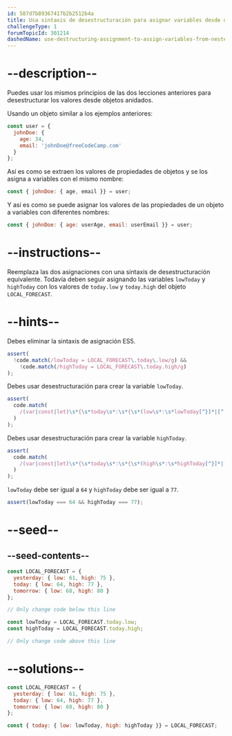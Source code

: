 ```yaml
---
id: 587d7b89367417b2b2512b4a
title: Usa sintaxis de desestructuración para asignar variables desde objetos anidados
challengeType: 1
forumTopicId: 301214
dashedName: use-destructuring-assignment-to-assign-variables-from-nested-objects
---
```


# --description--

Puedes usar los mismos principios de las dos lecciones anteriores para desestructurar los valores desde objetos anidados.

Usando un objeto similar a los ejemplos anteriores:

```js
const user = {
  johnDoe: { 
    age: 34,
    email: 'johnDoe@freeCodeCamp.com'
  }
};
```

Así es como se extraen los valores de propiedades de objetos y se los asigna a variables con el mismo nombre:

```js
const { johnDoe: { age, email }} = user;
```

Y así es como se puede asignar los valores de las propiedades de un objeto a variables con diferentes nombres:

```js
const { johnDoe: { age: userAge, email: userEmail }} = user;
```

# --instructions--

Reemplaza las dos asignaciones con una sintaxis de desestructuración equivalente. Todavía deben seguir asignando las variables `lowToday` y `highToday` con los valores de `today.low` y `today.high` del objeto `LOCAL_FORECAST`.

# --hints--

Debes eliminar la sintaxis de asignación ES5.

```js
assert(
  !code.match(/lowToday = LOCAL_FORECAST\.today\.low/g) &&
    !code.match(/highToday = LOCAL_FORECAST\.today.high/g)
);
```

Debes usar desestructuración para crear la variable `lowToday`.

```js
assert(
  code.match(
    /(var|const|let)\s*{\s*today\s*:\s*{\s*(low\s*:\s*lowToday[^}]*|[^,]*,\s*low\s*:\s*lowToday\s*)}\s*}\s*=\s*LOCAL_FORECAST(;|\s+|\/\/)/g
  )
);
```

Debes usar desestructuración para crear la variable `highToday`.

```js
assert(
  code.match(
    /(var|const|let)\s*{\s*today\s*:\s*{\s*(high\s*:\s*highToday[^}]*|[^,]*,\s*high\s*:\s*highToday\s*)}\s*}\s*=\s*LOCAL_FORECAST(;|\s+|\/\/)/g
  )
);
```

`lowToday` debe ser igual a `64` y `highToday` debe ser igual a `77`.

```js
assert(lowToday === 64 && highToday === 77);
```

# --seed--

## --seed-contents--

```js
const LOCAL_FORECAST = {
  yesterday: { low: 61, high: 75 },
  today: { low: 64, high: 77 },
  tomorrow: { low: 68, high: 80 }
};

// Only change code below this line

const lowToday = LOCAL_FORECAST.today.low;
const highToday = LOCAL_FORECAST.today.high;

// Only change code above this line
```

# --solutions--

```js
const LOCAL_FORECAST = {
  yesterday: { low: 61, high: 75 },
  today: { low: 64, high: 77 },
  tomorrow: { low: 68, high: 80 }
};

const { today: { low: lowToday, high: highToday }} = LOCAL_FORECAST;
```
